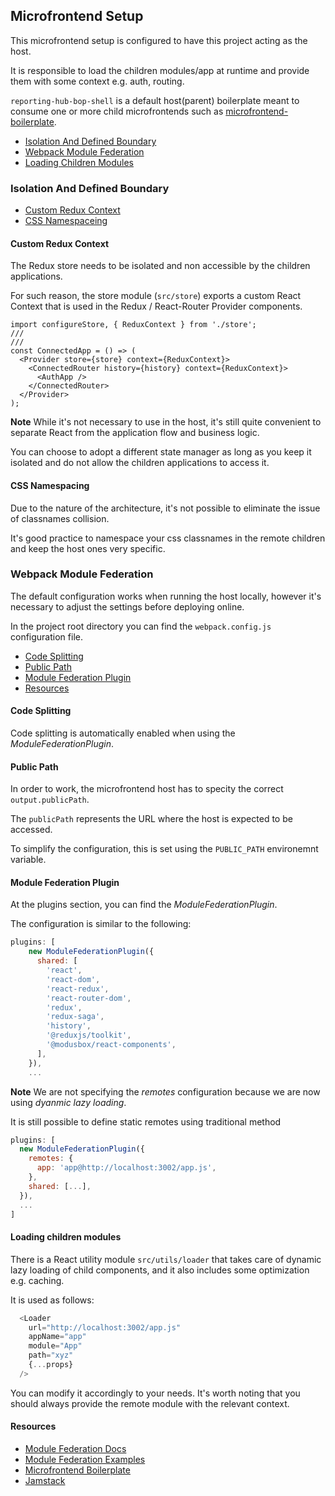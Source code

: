 ## Microfrontend Setup

This microfrontend setup is configured to have this project acting as the host.

It is responsible to load the children modules/app at runtime and provide them with some context e.g. auth, routing.

`reporting-hub-bop-shell` is a default host(parent) boilerplate meant to consume one or more child microfrontends such as [microfrontend-boilerplate](https://github.com/mojaloop/microfrontend-boilerplate).

- [Isolation And Defined Boundary](#isolation-and-defined-boundary)
- [Webpack Module Federation](#webpack-module-federation)
- [Loading Children Modules](#loading-children-modules)


### Isolation And Defined Boundary

- [Custom Redux Context](#custom-redux-context)
- [CSS Namespaceing](#css-namespacing)


#### Custom Redux Context

The Redux store needs to be isolated and non accessible by the children applications.

For such reason, the store module (`src/store`) exports a custom React Context that is used in the Redux / React-Router Provider components.

```tsx
import configureStore, { ReduxContext } from './store';
///
///
const ConnectedApp = () => (
  <Provider store={store} context={ReduxContext}>
    <ConnectedRouter history={history} context={ReduxContext}>
      <AuthApp />
    </ConnectedRouter>
  </Provider>
);
```

**Note** While it's not necessary to use  in the host, it's still quite convenient to separate React from the application flow and business logic.

You can choose to adopt a different state manager as long as you keep it isolated and do not allow the children applications to access it.

#### CSS Namespacing

Due to the nature of the architecture, it's not possible to eliminate the issue of classnames collision.

It's good practice to namespace your css classnames in the remote children and keep the host ones very specific.


### Webpack Module Federation

The default configuration works when running the host locally, however it's necessary to adjust the settings before deploying online.

In the project root directory you can find the `webpack.config.js` configuration file.

- [Code Splitting](#code-splitting)
- [Public Path](#public-path)
- [Module Federation Plugin](#module-federation-plugin)
- [Resources](#resources)

#### Code Splitting

Code splitting is automatically enabled when using the _ModuleFederationPlugin_.

#### Public Path

In order to work, the microfrontend host has to specity the correct `output.publicPath`.

The `publicPath` represents the URL where the host is expected to be accessed.

To simplify the configuration, this is set using the `PUBLIC_PATH` environemnt variable.


#### Module Federation Plugin

At the plugins section, you can find the _ModuleFederationPlugin_.

The configuration is similar to the following:
```javascript
plugins: [
    new ModuleFederationPlugin({
      shared: [
        'react',
        'react-dom',
        'react-redux',
        'react-router-dom',
        'redux',
        'redux-saga',
        'history',
        '@reduxjs/toolkit',
        '@modusbox/react-components',
      ],
    }),
    ...

```
**Note** We are not specifying the _remotes_ configuration because we are now using _dyanmic lazy loading_.

It is still possible to define static remotes using traditional method


```javascript
plugins: [
  new ModuleFederationPlugin({
    remotes: {
      app: 'app@http://localhost:3002/app.js',
    },
    shared: [...],
  }),
  ...
]
```

#### Loading children modules

There is a React utility module `src/utils/loader` that takes care of dynamic lazy loading of child components, and it also includes some optimization e.g. caching.

It is used as follows:
```javascript
  <Loader
    url="http://localhost:3002/app.js"
    appName="app"
    module="App"
    path="xyz"
    {...props}
  />
```

You can modify it accordingly to your needs. It's worth noting that you should always provide the remote module with the relevant context.

#### Resources

 - [Module Federation Docs](https://webpack.js.org/concepts/module-federation/)
 - [Module Federation Examples](https://github.com/module-federation/module-federation-examples)
 - [Microfrontend Boilerplate](https://github.com/mojaloop/microfrontend-boilerplate)
 - [Jamstack](https://jamstack.org/)
